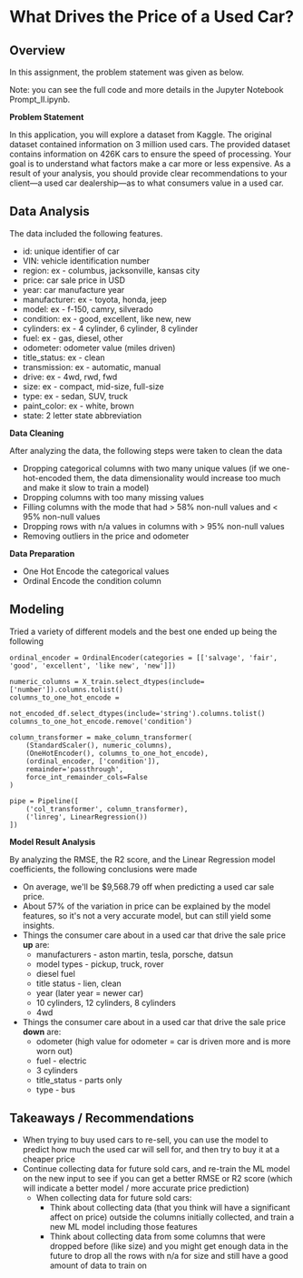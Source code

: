 # What Drives the Price of a Used Car?

## Overview

In this assignment, the problem statement was given as below.

Note: you can see the full code and more details in the Jupyter Notebook Prompt_II.ipynb.

**Problem Statement**

In this application, you will explore a dataset from Kaggle. The original dataset contained information on 3 million used cars. The provided dataset contains information on 426K cars to ensure the speed of processing. Your goal is to understand what factors make a car more or less expensive. As a result of your analysis, you should provide clear recommendations to your client—a used car dealership—as to what consumers value in a used car.

## Data Analysis

The data included the following features.
* id: unique identifier of car
* VIN: vehicle identification number
* region: ex - columbus, jacksonville, kansas city
* price: car sale price in USD
* year: car manufacture year
* manufacturer: ex - toyota, honda, jeep
* model: ex - f-150, camry, silverado
* condition: ex - good, excellent, like new, new
* cylinders: ex - 4 cylinder, 6 cylinder, 8 cylinder
* fuel: ex - gas, diesel, other
* odometer: odometer value (miles driven)
* title_status: ex - clean
* transmission: ex - automatic, manual
* drive: ex - 4wd, rwd, fwd
* size: ex - compact, mid-size, full-size
* type: ex - sedan, SUV, truck
* paint_color: ex - white, brown
* state: 2 letter state abbreviation

**Data Cleaning**

After analyzing the data, the following steps were taken to clean the data
* Dropping categorical columns with two many unique values (if we one-hot-encoded them, the data dimensionality would increase too much and make it slow to train a model)
* Dropping columns with too many missing values
* Filling columns with the mode that had > 58% non-null values and < 95% non-null values
* Dropping rows with n/a values in columns with > 95% non-null values
* Removing outliers in the price and odometer 

**Data Preparation**
* One Hot Encode the categorical values
* Ordinal Encode the condition column

## Modeling
Tried a variety of different models and the best one ended up being the following

```
ordinal_encoder = OrdinalEncoder(categories = [['salvage', 'fair', 'good', 'excellent', 'like new', 'new']])

numeric_columns = X_train.select_dtypes(include=['number']).columns.tolist()
columns_to_one_hot_encode =

not_encoded_df.select_dtypes(include='string').columns.tolist()
columns_to_one_hot_encode.remove('condition')

column_transformer = make_column_transformer(
    (StandardScaler(), numeric_columns), 
    (OneHotEncoder(), columns_to_one_hot_encode),
    (ordinal_encoder, ['condition']),
    remainder='passthrough',
    force_int_remainder_cols=False
)

pipe = Pipeline([
    ('col_transformer', column_transformer),
    ('linreg', LinearRegression())
])
```

**Model Result Analysis**

By analyzing the RMSE, the R2 score, and the Linear Regression model coefficients, the following conclusions were made

* On average, we'll be $9,568.79 off when predicting a used car sale price.
* About 57% of the variation in price can be explained by the model features, so it's not a very accurate model, but can still yield some insights.
* Things the consumer care about in a used car that drive the sale price **up** are:
    * manufacturers - aston martin, tesla, porsche, datsun
    * model types - pickup, truck, rover
    * diesel fuel
    * title status - lien, clean
    * year (later year = newer car)
    * 10 cylinders, 12 cylinders, 8 cylinders
    * 4wd
* Things the consumer care about in a used car that drive the sale price **down** are:
   * odometer (high value for odometer = car is driven more and is more worn out)
   * fuel - electric
   * 3 cylinders
   * title_status - parts only
   * type - bus

## Takeaways / Recommendations

* When trying to buy used cars to re-sell, you can use the model to predict how much the used car will sell for, and then try to buy it at a cheaper price
* Continue collecting data for future sold cars, and re-train the ML model on the new input to see if you can get a better RMSE or R2 score (which will indicate a better model / more accurate price prediction)
   * When collecting data for future sold cars:
     * Think about collecting data (that you think will have a significant affect on price) outside the columns initially collected, and train a new ML model including those features
     * Think about collecting data from some columns that were dropped before (like size) and you might get enough data in the future to drop all the rows with n/a for size and still have a good amount of data to train on
